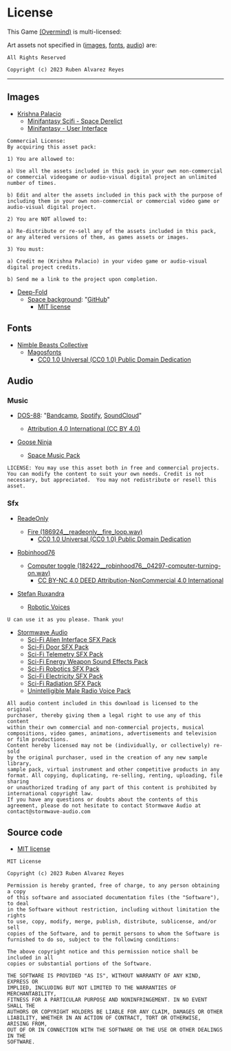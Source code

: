 # License

This Game [(Overmind)](https://github.com/thisisnotruben/Overmind) is multi-licensed:

Art assets not specified in ([images](#images), [fonts](#fonts), [audio](#audio)) are:
```
All Rights Reserved

Copyright (c) 2023 Ruben Alvarez Reyes
```
___

## Images
- [Krishna Palacio](https://krishna-palacio.itch.io/)
	- [Minifantasy Scifi - Space Derelict](https://krishna-palacio.itch.io/minifantasy-scifi-space-derelict)
	- [Minifantasy - User Interface](https://krishna-palacio.itch.io/minifantasy-user-interface)
```
Commercial License:
By acquiring this asset pack:

1) You are allowed to:

a) Use all the assets included in this pack in your own non-commercial or commercial videogame or audio-visual digital project an unlimited number of times.

b) Edit and alter the assets included in this pack with the purpose of including them in your own non-commercial or commercial video game or audio-visual digital project.

2) You are NOT allowed to:

a) Re-distribute or re-sell any of the assets included in this pack, or any altered versions of them, as games assets or images.

3) You must:

a) Credit me (Krishna Palacio) in your video game or audio-visual digital project credits.

b) Send me a link to the project upon completion.
```

- [Deep-Fold](https://deep-fold.itch.io/)
	- [Space background](https://deep-fold.itch.io/space-background-generator): "[GitHub](https://github.com/Deep-Fold/PixelSpace)"
		- [MIT license](https://opensource.org/licenses/MIT)

## Fonts

- [Nimble Beasts Collective](https://nimblebeastscollective.itch.io/)
	- [Magosfonts](https://nimblebeastscollective.itch.io/magosfonts)
		- [CC0 1.0 Universal (CC0 1.0) Public Domain Dedication](https://creativecommons.orgpublicdomain/zero/1.0/)

## Audio

### Music

- [DOS-88](https://www.youtube.com/@DOSEightyEight/featured): "[Bandcamp](https://dos88.bandcamp.com/), [Spotify](https://open.spotify.com/artist/38BQPdGxJDQ6G8gZ4EuZBH?si=lIHXqWyNSCCqh-cZ0qHMgA&nd=1), [SoundCloud](soundcloud.com/dos-88)"
	- [Attribution 4.0 International (CC BY 4.0)](https://creativecommons.org/licenses/by/4.0/)

- [Goose Ninja](https://gooseninja.itch.io/)
	- [Space Music Pack](https://gooseninja.itch.io/space-music-pack)
```
LICENSE: You may use this asset both in free and commercial projects. You can modify the content to suit your own needs. Credit is not necessary, but appreciated.  You may not redistribute or resell this asset.
```

### Sfx

- [ReadeOnly](https://freesound.org/people/ReadeOnly/)
	- [Fire (186924__readeonly__fire_loop.wav)](https://freesound.org/people/ReadeOnly/sounds/186924/)
		- [CC0 1.0 Universal (CC0 1.0) Public Domain Dedication](https://creativecommons.org/publicdomain/zero/1.0/)

- [Robinhood76](https://freesound.org/people/Robinhood76/)
	- [Computer toggle (182422__robinhood76__04297-computer-turning-on.wav)](https://freesound.org/people/Robinhood76/sounds/182422/)
		- [CC BY-NC 4.0 DEED Attribution-NonCommercial 4.0 International](https://creativecommons.org/licenses/by-nc/4.0/)

- [Stefan Ruxandra](https://fanestelaru.itch.io/)
	- [Robotic Voices](https://fanestelaru.itch.io/robotic-voices)
```
U can use it as you please. Thank you!
```

- [Stormwave Audio](https://www.stormwave-audio.com/)
	- [Sci-Fi Alien Interface SFX Pack](https://stormwave-audio.itch.io/sci-fi-alien-interface-sfx-pack)
	- [Sci-Fi Door SFX Pack](https://stormwave-audio.itch.io/sci-fi-door-pack)
	- [Sci-Fi Telemetry SFX Pack](https://stormwave-audio.itch.io/sci-fi-telemetry-sfx-pack)
	- [Sci-Fi Energy Weapon Sound Effects Pack](https://stormwave-audio.itch.io/sci-fi-energy-weapon-sound-effects-pack)
	- [Sci-Fi Robotics SFX Pack](https://stormwave-audio.itch.io/sci-fi-robotics-sfx-pack)
	- [Sci-Fi Electricity SFX Pack](https://stormwave-audio.itch.io/sci-fi-electricity-sfx-pack)
	- [Sci-Fi Radiation SFX Pack](https://stormwave-audio.itch.io/sci-fi-radiation-sfx-pack)
	- [Unintelligible Male Radio Voice Pack](https://stormwave-audio.com/product/unintelligible-male-radio-voice-pack-1/)

```
All audio content included in this download is licensed to the original
purchaser, thereby giving them a legal right to use any of this content
within their own commercial and non-commercial projects, musical
compositions, video games, animations, advertisements and television
or film productions.
Content hereby licensed may not be (individually, or collectively) re-sold
by the original purchaser, used in the creation of any new sample library,
sample pack, virtual instrument and other competitive products in any
format. All copying, duplicating, re-selling, renting, uploading, file sharing
or unauthorized trading of any part of this content is prohibited by
international copyright law.
If you have any questions or doubts about the contents of this
agreement, please do not hesitate to contact Stormwave Audio at
contact@stormwave-audio.com
```

## Source code

- [MIT license](https://opensource.org/licenses/MIT)
```
MIT License

Copyright (c) 2023 Ruben Alvarez Reyes

Permission is hereby granted, free of charge, to any person obtaining a copy
of this software and associated documentation files (the "Software"), to deal
in the Software without restriction, including without limitation the rights
to use, copy, modify, merge, publish, distribute, sublicense, and/or sell
copies of the Software, and to permit persons to whom the Software is
furnished to do so, subject to the following conditions:

The above copyright notice and this permission notice shall be included in all
copies or substantial portions of the Software.

THE SOFTWARE IS PROVIDED "AS IS", WITHOUT WARRANTY OF ANY KIND, EXPRESS OR
IMPLIED, INCLUDING BUT NOT LIMITED TO THE WARRANTIES OF MERCHANTABILITY,
FITNESS FOR A PARTICULAR PURPOSE AND NONINFRINGEMENT. IN NO EVENT SHALL THE
AUTHORS OR COPYRIGHT HOLDERS BE LIABLE FOR ANY CLAIM, DAMAGES OR OTHER
LIABILITY, WHETHER IN AN ACTION OF CONTRACT, TORT OR OTHERWISE, ARISING FROM,
OUT OF OR IN CONNECTION WITH THE SOFTWARE OR THE USE OR OTHER DEALINGS IN THE
SOFTWARE.
```
